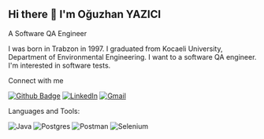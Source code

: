 Hi there 👋 I'm Oğuzhan YAZICI
-
A Software QA Engineer

I was born in Trabzon in 1997. I graduated from Kocaeli University, Department of Environmental Engineering. I want to a software QA engineer. I'm interested in software tests.

<!--
Here are some ideas to get you started:

- 🔭 I’m currently working on Java 
- 🌱 I’m currently learning 


- 💬 Ask me about ...
- 📫 How to reach me: ...
- 😄 Pronouns: ...
- ⚡ Fun fact: ...
-->

Connect with me

[![Github Badge](https://img.shields.io/badge/-Github-000?style=quare&labelColor=000&logo=Github&logoColor=white&link=link)](https://github.com/yazicii) 
[![LinkedIn](https://img.shields.io/badge/linkedin-%230077B5.svg?style=for-the-badge&logo=linkedin&logoColor=white)](https://www.linkedin.com/in/oguzhanyazici/)
[![Gmail](https://img.shields.io/badge/Gmail-D14836?style=for-the-badge&logo=gmail&logoColor=white)](o1yazicii@gmail.com)

Languages and Tools:

![Java](https://img.shields.io/badge/java-%23ED8B00.svg?style=for-the-badge&logo=java&logoColor=white)
![Postgres](https://img.shields.io/badge/postgres-%23316192.svg?style=for-the-badge&logo=postgresql&logoColor=white)
![Postman](https://img.shields.io/badge/Postman-FF6C37?style=for-the-badge&logo=postman&logoColor=white)
![Selenium](https://img.shields.io/badge/-selenium-%43B02A?style=for-the-badge&logo=selenium&logoColor=white)
